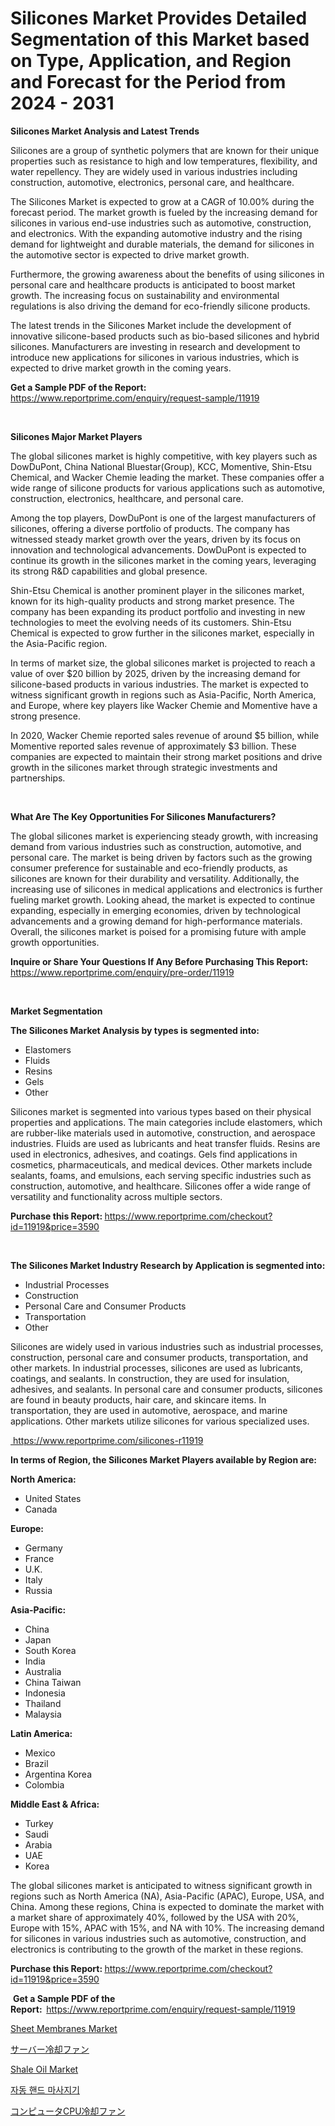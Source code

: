 <p><h1>Silicones Market Provides Detailed Segmentation of this Market based on Type, Application, and Region and Forecast for the Period from 2024 - 2031</h1></p><p><strong>Silicones Market Analysis and Latest Trends</strong></p>
<p><p>Silicones are a group of synthetic polymers that are known for their unique properties such as resistance to high and low temperatures, flexibility, and water repellency. They are widely used in various industries including construction, automotive, electronics, personal care, and healthcare.</p><p>The Silicones Market is expected to grow at a CAGR of 10.00% during the forecast period. The market growth is fueled by the increasing demand for silicones in various end-use industries such as automotive, construction, and electronics. With the expanding automotive industry and the rising demand for lightweight and durable materials, the demand for silicones in the automotive sector is expected to drive market growth.</p><p>Furthermore, the growing awareness about the benefits of using silicones in personal care and healthcare products is anticipated to boost market growth. The increasing focus on sustainability and environmental regulations is also driving the demand for eco-friendly silicone products.</p><p>The latest trends in the Silicones Market include the development of innovative silicone-based products such as bio-based silicones and hybrid silicones. Manufacturers are investing in research and development to introduce new applications for silicones in various industries, which is expected to drive market growth in the coming years.</p></p>
<p><strong>Get a Sample PDF of the Report:&nbsp;</strong> <a href="https://www.reportprime.com/enquiry/request-sample/11919">https://www.reportprime.com/enquiry/request-sample/11919</a></p>
<p>&nbsp;</p>
<p><strong>Silicones Major Market Players</strong></p>
<p><p>The global silicones market is highly competitive, with key players such as DowDuPont, China National Bluestar(Group), KCC, Momentive, Shin-Etsu Chemical, and Wacker Chemie leading the market. These companies offer a wide range of silicone products for various applications such as automotive, construction, electronics, healthcare, and personal care.</p><p>Among the top players, DowDuPont is one of the largest manufacturers of silicones, offering a diverse portfolio of products. The company has witnessed steady market growth over the years, driven by its focus on innovation and technological advancements. DowDuPont is expected to continue its growth in the silicones market in the coming years, leveraging its strong R&D capabilities and global presence.</p><p>Shin-Etsu Chemical is another prominent player in the silicones market, known for its high-quality products and strong market presence. The company has been expanding its product portfolio and investing in new technologies to meet the evolving needs of its customers. Shin-Etsu Chemical is expected to grow further in the silicones market, especially in the Asia-Pacific region.</p><p>In terms of market size, the global silicones market is projected to reach a value of over $20 billion by 2025, driven by the increasing demand for silicone-based products in various industries. The market is expected to witness significant growth in regions such as Asia-Pacific, North America, and Europe, where key players like Wacker Chemie and Momentive have a strong presence.</p><p>In 2020, Wacker Chemie reported sales revenue of around $5 billion, while Momentive reported sales revenue of approximately $3 billion. These companies are expected to maintain their strong market positions and drive growth in the silicones market through strategic investments and partnerships.</p></p>
<p>&nbsp;</p>
<p><strong>What Are The Key Opportunities For Silicones Manufacturers?</strong></p>
<p><p>The global silicones market is experiencing steady growth, with increasing demand from various industries such as construction, automotive, and personal care. The market is being driven by factors such as the growing consumer preference for sustainable and eco-friendly products, as silicones are known for their durability and versatility. Additionally, the increasing use of silicones in medical applications and electronics is further fueling market growth. Looking ahead, the market is expected to continue expanding, especially in emerging economies, driven by technological advancements and a growing demand for high-performance materials. Overall, the silicones market is poised for a promising future with ample growth opportunities.</p></p>
<p><strong>Inquire or Share Your Questions If Any Before Purchasing This Report:</strong> <a href="https://www.reportprime.com/enquiry/pre-order/11919">https://www.reportprime.com/enquiry/pre-order/11919</a></p>
<p>&nbsp;</p>
<p><strong>Market Segmentation</strong></p>
<p><strong>The Silicones Market Analysis by types is segmented into:</strong></p>
<p><ul><li>Elastomers</li><li>Fluids</li><li>Resins</li><li>Gels</li><li>Other</li></ul></p>
<p><p>Silicones market is segmented into various types based on their physical properties and applications. The main categories include elastomers, which are rubber-like materials used in automotive, construction, and aerospace industries. Fluids are used as lubricants and heat transfer fluids. Resins are used in electronics, adhesives, and coatings. Gels find applications in cosmetics, pharmaceuticals, and medical devices. Other markets include sealants, foams, and emulsions, each serving specific industries such as construction, automotive, and healthcare. Silicones offer a wide range of versatility and functionality across multiple sectors.</p></p>
<p><strong>Purchase this Report:&nbsp;</strong><a href="https://www.reportprime.com/checkout?id=11919&price=3590">https://www.reportprime.com/checkout?id=11919&price=3590</a></p>
<p>&nbsp;</p>
<p><strong>The Silicones Market Industry Research by Application is segmented into:</strong></p>
<p><ul><li>Industrial Processes</li><li>Construction</li><li>Personal Care and Consumer Products</li><li>Transportation</li><li>Other</li></ul></p>
<p><p>Silicones are widely used in various industries such as industrial processes, construction, personal care and consumer products, transportation, and other markets. In industrial processes, silicones are used as lubricants, coatings, and sealants. In construction, they are used for insulation, adhesives, and sealants. In personal care and consumer products, silicones are found in beauty products, hair care, and skincare items. In transportation, they are used in automotive, aerospace, and marine applications. Other markets utilize silicones for various specialized uses.</p></p>
<p><a href="https://www.reportprime.com/silicones-r11919">&nbsp;https://www.reportprime.com/silicones-r11919</a></p>
<p><strong>In terms of Region, the Silicones Market Players available by Region are:</strong></p>
<p>
    <p> <strong> North America: </strong>
        <ul>
            <li>United States</li>
            <li>Canada</li>
        </ul>
        </p> 
    <p> <strong> Europe: </strong>
        <ul>
            <li>Germany</li>
            <li>France</li>
            <li>U.K.</li>
            <li>Italy</li>
            <li>Russia</li>
        </ul>
        </p> 
    <p> <strong> Asia-Pacific: </strong>
        <ul>
            <li>China</li>
            <li>Japan</li>
            <li>South Korea</li>
            <li>India</li>
            <li>Australia</li>
            <li>China Taiwan</li>
            <li>Indonesia</li>
            <li>Thailand</li>
            <li>Malaysia</li>
        </ul>
        </p> 
    <p> <strong> Latin America: </strong>
        <ul>
            <li>Mexico</li>
            <li>Brazil</li>
            <li>Argentina Korea</li>
            <li>Colombia</li>
        </ul>
        </p> 
    <p> <strong> Middle East & Africa: </strong>
        <ul>
            <li>Turkey</li>
            <li>Saudi</li>
            <li>Arabia</li>
            <li>UAE</li>
            <li>Korea</li>
        </ul>
    </p>
    </p>
<p><p>The global silicones market is anticipated to witness significant growth in regions such as North America (NA), Asia-Pacific (APAC), Europe, USA, and China. Among these regions, China is expected to dominate the market with a market share of approximately 40%, followed by the USA with 20%, Europe with 15%, APAC with 15%, and NA with 10%. The increasing demand for silicones in various industries such as automotive, construction, and electronics is contributing to the growth of the market in these regions.</p></p>
<p><strong>Purchase this Report: </strong><a href="https://www.reportprime.com/checkout?id=11919&price=3590">https://www.reportprime.com/checkout?id=11919&price=3590</a></p>
<p>&nbsp;<strong>Get a Sample PDF of the Report:&nbsp;&nbsp;</strong><a href="https://www.reportprime.com/enquiry/request-sample/11919">https://www.reportprime.com/enquiry/request-sample/11919</a></p>
<p><strong></strong></p>
<p><p><a href="https://github.com/edytherolanlouisejk1miz0wig/Market-Research-Report-List-2/blob/main/sheet-membranes-market.md">Sheet Membranes Market</a></p><p><a href="https://github.com/TatumKoelpin2017/Market-Research-Report-List-1/blob/main/820005269660.md">サーバー冷却ファン</a></p><p><a href="https://github.com/peachesmcdowel1/Market-Research-Report-List-2/blob/main/shale-oil-market.md">Shale Oil Market</a></p><p><a href="https://github.com/KoleLedner/Market-Research-Report-List-1/blob/main/425162467209.md">자동 핸드 마사지기</a></p><p><a href="https://github.com/WhitneyMurphy1982/Market-Research-Report-List-1/blob/main/235943069661.md">コンピュータCPU冷却ファン</a></p></p>